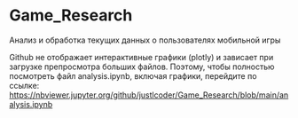 # Game_Research
Анализ и обработка текущих данных о пользователях мобильной игры

Github не отображает интерактивные графики (plotly) и зависает при загрузке препросмотра больших файлов.
Поэтому, чтобы полностью посмотреть файл analysis.ipynb, включая графики, перейдите по ссылке: 
https://nbviewer.jupyter.org/github/justlcoder/Game_Research/blob/main/analysis.ipynb
